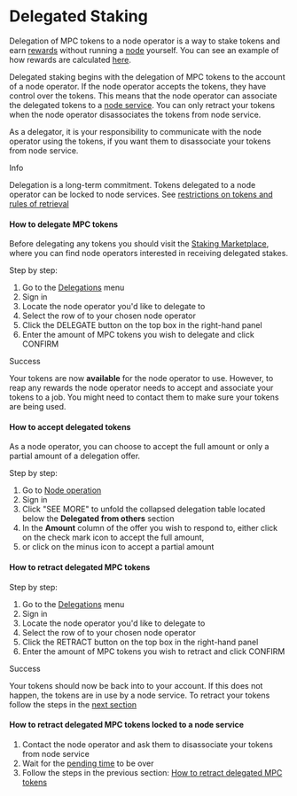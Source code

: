 # Delegated Staking

Delegation of MPC tokens to a node operator is a way to stake tokens and earn [rewards](https://gitlab.com/partisiablockchain/node-operators-rewards/-/tree/main?ref_type=heads) without running a [node](https://partisiablockchain.gitlab.io/documentation/pbc-fundamentals/dictionary.html#node) yourself. You can see an example of how rewards are calculated [here](https://partisiablockchain.gitlab.io/documentation/node-operations/node-payment-rewards-and-risks.html#rewards-for-delegated-tokens).

Delegated staking begins with the delegation of MPC tokens to the account of a node operator. If the node operator accepts the tokens, they have control over the tokens. This means that the node operator can associate the delegated tokens to a [node service](https://partisiablockchain.gitlab.io/documentation/node-operations/start-running-a-node.html#which-node-should-you-run). You can only retract your tokens when the node operator disassociates the tokens from node service.

As a delegator, it is your responsibility to communicate with the node operator using the tokens, if you want them to disassociate your tokens from node service.

Info

Delegation is a long-term commitment. Tokens delegated to a node operator can be locked to node services. See [restrictions on tokens and rules of retrieval](https://partisiablockchain.gitlab.io/documentation/node-operations/node-payment-rewards-and-risks.html)

#### How to delegate MPC tokens <a href="#how-to-delegate-mpc-tokens" id="how-to-delegate-mpc-tokens"></a>

Before delegating any tokens you should visit the [Staking Marketplace](https://discord.com/channels/819902335567265792/1075334307821920337), where you can find node operators interested in receiving delegated stakes.

Step by step:

1. Go to the [Delegations](https://browser.partisiablockchain.com/delegations) menu
2. Sign in
3. Locate the node operator you'd like to delegate to
4. Select the row of to your chosen node operator
5. Click the DELEGATE button on the top box in the right-hand panel
6. Enter the amount of MPC tokens you wish to delegate and click CONFIRM

Success

Your tokens are now **available** for the node operator to use. However, to reap any rewards the node operator needs to accept and associate your tokens to a job. You might need to contact them to make sure your tokens are being used.

#### How to accept delegated tokens <a href="#how-to-accept-delegated-tokens" id="how-to-accept-delegated-tokens"></a>

As a node operator, you can choose to accept the full amount or only a partial amount of a delegation offer.

Step by step:

1. Go to [Node operation](https://browser.partisiablockchain.com/node-operation)
2. Sign in
3. Click "SEE MORE" to unfold the collapsed delegation table located below the **Delegated from others** section
4. In the **Amount** column of the offer you wish to respond to, either click on the check mark icon to accept the full amount,
5. or click on the minus icon to accept a partial amount

#### How to retract delegated MPC tokens <a href="#how-to-retract-delegated-mpc-tokens" id="how-to-retract-delegated-mpc-tokens"></a>

Step by step:

1. Go to the [Delegations](https://browser.partisiablockchain.com/delegations) menu
2. Sign in
3. Locate the node operator you'd like to delegate to
4. Select the row of to your chosen node operator
5. Click the RETRACT button on the top box in the right-hand panel
6. Enter the amount of MPC tokens you wish to retract and click CONFIRM

Success

Your tokens should now be back into to your account. If this does not happen, the tokens are in use by a node service. To retract your tokens follow the steps in the [next section](https://partisiablockchain.gitlab.io/documentation/node-operations/delegated-staking.html#how-to-retract-delegated-mpc-tokens-locked-to-a-node-service)

#### How to retract delegated MPC tokens locked to a node service <a href="#how-to-retract-delegated-mpc-tokens-locked-to-a-node-service" id="how-to-retract-delegated-mpc-tokens-locked-to-a-node-service"></a>

1. Contact the node operator and ask them to disassociate your tokens from node service
2. Wait for the [pending time](https://partisiablockchain.gitlab.io/documentation/node-operations/node-payment-rewards-and-risks.html) to be over
3. Follow the steps in the previous section: [How to retract delegated MPC tokens](https://partisiablockchain.gitlab.io/documentation/node-operations/delegated-staking.html#how-to-retract-delegated-mpc-tokens)
